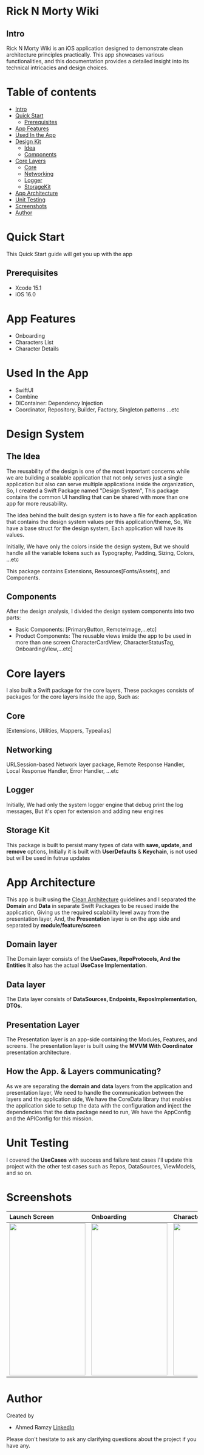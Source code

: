 
# Rick N Morty Wiki

## <a name="intro"></a> Intro
Rick N Morty Wiki is an iOS application designed to demonstrate clean architecture principles practically. This app showcases various functionalities, and this documentation provides a detailed insight into its technical intricacies and design choices.


# Table of contents
- [Intro](#intro)
- [Quick Start](#quick-start)
    - [Prerequisites](#quick-start-prerequisites)
- [App Features](#features)
- [Used In the App](#used-in-app)
- [Design Kit](#design-system)
    - [Idea](#design-system-idea)
    - [Components](#design-system-components)
- [Core Layers](#core-layers)
    - [Core](#core-layers-core)
    - [Networking](#core-layers-network)
    - [Logger](#core-layers-logger)
    - [StorageKit](#core-layers-data)
- [App Architecture](#app-architecture)
- [Unit Testing](#unit-testing)
- [Screenshots](#screenshots)
- [Author](#author)

# <a name="quick-start"></a> Quick Start
This Quick Start guide will get you up with the app
## <a name="quick-start-prerequisites"></a> Prerequisites
- Xcode 15.1
- iOS 16.0

# <a name="features"></a> App Features
- Onboarding
- Characters List
- Character Details

# <a name="used-in-app"></a> Used In the App
- SwiftUI
- Combine
- DIContainer: Dependency Injection
- Coordinator, Repository, Builder, Factory, Singleton patterns ...etc


# <a name="design-system"></a> Design System
## <a name="design-system-idea"></a> The Idea
The reusability of the design is one of the most important concerns while we are building a scalable application that not only serves just a single application but also can serve multiple applications inside the organization, So, I created a Swift Package named "Design System", This package contains the common UI handling that can be shared with more than one app for more reusability.

The idea behind the built design system is to have a file for each application that contains the design system values per this application/theme, 
So, We have a base struct for the design system, Each application will have its values.

Initially, We have only the colors inside the design system, But we should handle all the variable tokens such as Typography, Padding, Sizing, Colors, ...etc

This package contains Extensions, Resources[Fonts/Assets], and Components.

## <a name="design-system-components"></a> Components
After the design analysis, I divided the design system components into two parts: 

- Basic Components: [PrimaryButton, RemoteImage,...etc]
- Product Components: The reusable views inside the app to be used in more than one screen CharacterCardView, CharacterStatusTag, OnboardingView,...etc]


# <a name="core-layers"></a> Core layers
I also built a Swift package for the core layers, These packages consists of packages for the core layers inside the app, Such as: 

## <a name="core-layers-core"></a> Core 
[Extensions, Utilities, Mappers, Typealias]

## <a name="core-layers-network"></a> Networking 
URLSession-based Network layer package, Remote Response Handler, Local Response Handler, Error Handler, ...etc

## <a name="core-layers-logger"></a> Logger
Initially, We had only the system logger engine that debug print the log messages, But it's open for extension and adding new engines

## <a name="core-layers-data"></a> Storage Kit
This package is built to persist many types of data with **save, update, and remove** options, Initially it is built with **UserDefaults** &  **Keychain**, is not used but will be used in futrue updates

# <a name="app-architecture"></a> App Architecture
This app is built using the  [Clean Architecture](https://blog.cleancoder.com/uncle-bob/2012/08/13/the-clean-architecture.html) guidelines and I separated the **Domain** and **Data** in separate Swift Packages to be reused inside the application, Giving us the required scalability level away from the presentation layer,
And, the **Presentation** layer is on the app side and separated by **module/feature/screen**

## Domain layer
The Domain layer consists of the **UseCases, RepoProtocols, And the Entities**
It also has the actual **UseCase Implementation**.

## Data layer
The Data layer consists of **DataSources, Endpoints, ReposImplementation, DTOs**. 

## Presentation Layer
The Presentation layer is an app-side containing the Modules, Features, and screens.
The presentation layer is built using the **MVVM With Coordinator** presentation architecture.

## How the App. & Layers communicating?
As we are separating the **domain and data** layers from the application and presentation layer, We need to handle the communication between the layers and the application side, We have the CoreData library that enables the application side to setup the data with the configuration and inject the dependencies that the data package need to run, We have the AppConfig and the APIConfig for this mission.

# <a name="unit-testing"></a> Unit Testing
I covered the **UseCases** with success and failure test cases
I'll update this project with the other test cases such as Repos, DataSources, ViewModels, and so on.



# <a name="screenshots"></a> Screenshots
| Launch Screen | Onboarding     | Characters List     | Character Details     |
| :-------- | :------- | :-------     | :-------     |
| <img src="/Screenshots/SplashScreen.png" width="200" height="400">        | <img src="/Screenshots/OnboardingScreen.png" width="200" height="400">       | <img src="/Screenshots/ListingScreen.png" width="200" height="400">       | <img src="/Screenshots/DetailsScreen.png" width="200" height="400">       |


# <a name="author"></a> Author
Created by 
- Ahmed Ramzy [LinkedIn](www.linkedin.com/in/iramzyy)

Please don't hesitate to ask any clarifying questions about the project if you have any.
